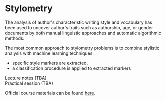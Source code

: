 # Stylometry

The analysis of author's characteristic writing style and vocabulary has been used to uncover author's traits such as authorship, age, or gender documents by both manual linguistic approaches and automatic algorithmic methods.

The most common approach to stylometry problems is to combine stylistic analysis with machine learning techniques:
 - specific style markers are extracted,
 - a classification procedure is applied to extracted markers

Lecture notes (TBA)  
Practical session (TBA)

Official course materials can be found [here](https://nlp.fi.muni.cz/en/AdvancedNlpCourse/Stylometry).
